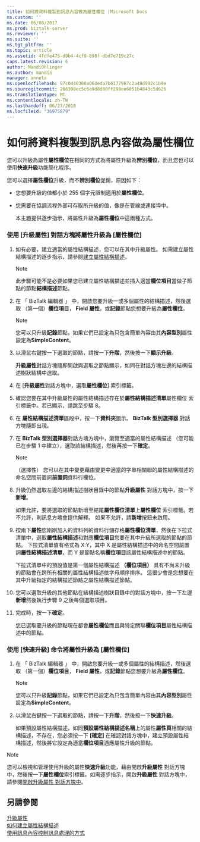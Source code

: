 ```yaml
---
title: 如何將資料複製到訊息內容做為屬性欄位 |Microsoft Docs
ms.custom: ''
ms.date: 06/08/2017
ms.prod: biztalk-server
ms.reviewer: ''
ms.suite: ''
ms.tgt_pltfrm: ''
ms.topic: article
ms.assetid: 4fdfe475-d9b4-4cf9-898f-dbd7e719c27c
caps.latest.revision: 6
author: MandiOhlinger
ms.author: mandia
manager: anneta
ms.openlocfilehash: 97c0440360a064eda7b6177967c2a48d992c1b9e
ms.sourcegitcommit: 266308ec5c6a9d8d80ff298ee6051b4843c5d626
ms.translationtype: MT
ms.contentlocale: zh-TW
ms.lasthandoff: 06/27/2018
ms.locfileid: "36975879"
---
```

# <a name="how-to-copy-data-to-the-message-context-as-property-fields"></a>如何將資料複製到訊息內容做為屬性欄位
您可以升級為屬性**屬性欄位**在相同的方式為將屬性升級為**辨別欄位**，而且您也可以使用**快速升級**功能簡化程序。  
  
 您可以選擇**屬性欄位**升級，而不**辨別欄位**促銷，原因如下：  
  
- 您想要升級的值都小於 255 個字元限制適用於**屬性欄位**。  
  
- 您需要在協調流程外部可存取所升級的值，像是在管線或連接埠中。  
  
  本主題提供逐步指示，將屬性升級為**屬性欄位**中這兩種方式。  
  
### <a name="to-promote-a-property-as-a-property-field-using-the-promote-properties-dialog-box"></a>使用 [升級屬性] 對話方塊將屬性升級為 [屬性欄位]  
  
1.  如有必要，建立適當的屬性結構描述，您可以在其中升級屬性。 如需建立屬性結構描述的逐步指示，請參閱[建立屬性結構描述](../core/how-to-create-property-schemas.md)。  
  
    > [!NOTE]
    >  此步驟可能不是必要如果您已建立屬性結構描述並插入適當**欄位項目**當做子節點的節點**結構描述**節點。  
  
2.  在 「 BizTalk 編輯器 」 中，開啟您要升級一或多個屬性的結構描述，然後選取 （第一個）**欄位項目**， **Field 屬性**，或**記錄**節點您想要升級為**屬性欄位**。  
  
    > [!NOTE]
    >  您可以只升級**記錄**節點，如果它們已設定為只包含簡單內容由其**內容型別**屬性設定為**SimpleContent**。  
  
3.  以滑鼠右鍵按一下選取的節點，請按一下**升階**，然後按一下**顯示升級**。  
  
     **升級屬性**對話方塊隨即開啟與選取之節點顯示，如同在對話方塊左邊的結構描述樹狀結構中選取。  
  
4.  在 [**升級屬性**對話方塊中，選取**屬性欄位**] 索引標籤。  
  
5.  確認您要在其中升級屬性的屬性結構描述存在於**屬性結構描述清單**屬性欄位 索引標籤中。若已顯示，請跳至步驟 8。  
  
6.  在 **屬性結構描述清單**區段中，按一下**資料夾**圖示。 **BizTalk 型別選擇器** 對話方塊隨即出現。  
  
7.  在  **BizTalk 型別選擇器**對話方塊方塊中，瀏覽至適當的屬性結構描述 （您可能已在步驟 1 中建立），選取該結構描述，然後再按一下**確定**。  
  
    > [!NOTE]
    >  （選擇性） 您可以在其中變更藉由變更中適當的字串相關聯的屬性結構描述的命名空間前置詞**前置詞**資料行欄位。  
  
8.  升級仍然選取左邊的結構描述樹狀目錄中的節點**升級屬性** 對話方塊中，按一下**新增**。  
  
     如果允許，要將選取的節點新增至結尾**屬性欄位清單**上**屬性欄位** 索引標籤。若不允許，則訊息方塊會提供解釋。 如果不允許，請**新增**按鈕未啟用。  
  
9. 按兩下**屬性**您剛剛加入的資料列的資料行儲存格**屬性欄位清單**，然後在下拉式清單中，選取**屬性結構描述**和對應**欄位項目**您要在其中升級所選取的節點的節點。 下拉式清單值有格式為 X:Y，其中 X 是屬性結構描述中的命名空間前置詞**屬性結構描述清單**，而 Y 是節點名稱**欄位項目**該屬性結構描述中的節點。  
  
     下拉式清單中的預設值是第一個屬性結構描述 **（欄位項目）** 具有不尚未升級的節點會在跨所有相關的屬性結構描述依字母順序排序。 這很少會是您想要在其中升級指定的結構描述節點之屬性結構描述節點。  
  
10. 您可以選取升級的其他節點在結構描述樹狀目錄中的對話方塊中，按一下左邊**新增**然後執行步驟 9 之後每個選取項目。  
  
11. 完成時，按一下**確定**。  
  
     您已選取要升級的節點現在都會**屬性欄位**而且與特定關聯**欄位項目**屬性結構描述中的節點。  
  
### <a name="to-promote-a-property-as-a-property-field-using-the-quick-promotion-command"></a>使用 [快速升級] 命令將屬性升級為 [屬性欄位]  
  
1.  在 「 BizTalk 編輯器 」 中，開啟您要升級一或多個屬性的結構描述，然後選取 （第一個）**欄位項目**， **Field 屬性**，或**記錄**節點您想要升級為**屬性欄位**。  
  
    > [!NOTE]
    >  您可以只升級**記錄**節點，如果它們已設定為只包含簡單內容由其**內容型別**屬性設定為**SimpleContent**。  
  
2.  以滑鼠右鍵按一下選取的節點，請按一下**升階**，然後按一下**快速升級**。  
  
     如果預設屬性結構描述，如同**預設屬性結構描述名稱**上的屬性**屬性頁**相關的結構描述，不存在，您必須按一下 **[確定]** 在確認對話方塊中，建立預設屬性結構描述，然後將它設定為適當**欄位項目**適應屬性升級的節點。  
  
> [!NOTE]
>  您可以檢視和管理使用升級的屬性**快速升級**功能，藉由開啟**升級屬性** 對話方塊中，然後按一下**屬性欄位**索引標籤。如需逐步指示，開啟**升級屬性** 對話方塊中，請參閱[開啟升級屬性 對話方塊中](../core/how-to-open-the-promote-properties-dialog-box.md)。  
  
## <a name="see-also"></a>另請參閱  
 [升級屬性](../core/promoting-properties.md)   
 [如何建立屬性結構描述](../core/how-to-create-property-schemas.md)   
 [使用訊息內容控制訊息處理的方式](../core/ways-to-use-message-content-to-control-message-processing.md)